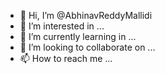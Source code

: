 - 👋 Hi, I’m @AbhinavReddyMallidi
- 👀 I’m interested in ...
- 🌱 I’m currently learning in ...
- 💞️ I’m looking to collaborate on ...
- 📫 How to reach me ...

<!---
AbhinavReddyMallidi/AbhinavReddyMallidi is a ✨ special ✨ repository because its `README.md` (this file) appears on your GitHub profile.
You can click the Preview link to take a look at your changes.
--->
